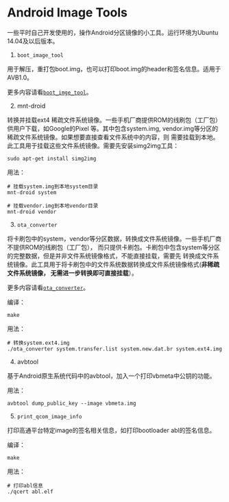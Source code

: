 Android Image Tools
===================

一些平时自己开发使用的，操作Android分区镜像的小工具。运行环境为Ubuntu 14.04及以后版本。

1. `boot_image_tool`

用于解压，重打包boot.img，也可以打印boot.img的header和签名信息。适用于AVB1.0。

更多内容请看[`boot_imge_tool`](./boot_image_tool/README.md)。

2. mnt-droid

转换并挂载ext4 稀疏文件系统镜像。一些手机厂商提供ROM的线刷包（工厂包）供用户下载，如Google的Pixel
等。其中包含system.img, vendor.img等分区的稀疏文件系统镜像。如果想要直接查看文件系统中的内容，则
需要挂载到本地。此工具用于挂载这些文件系统镜像。需要先安装simg2img工具：

`sudo apt-get install simg2img`

用法：

```
# 挂载system.img到本地system目录
mnt-droid system

# 挂载vendor.img到本地vendor目录
mnt-droid vendor
```

3. `ota_converter`

将卡刷包中的system，vendor等分区数据，转换成文件系统镜像。一些手机厂商不提供ROM的线刷包（工厂包），
而只提供卡刷包。卡刷包中包含system等分区的完整数据，但是并非文件系统镜像格式，不能直接挂载，需要先
转换成文件系统镜像。此工具用于将卡刷包中的文件系统数据转换成文件系统镜像格式(**非稀疏文件系统镜像，
无需进一步转换即可直接挂载**）。

更多内容请看[`ota_converter`](./ota_converter/README)。

编译：

`make`

用法：

```
# 转换system.ext4.img
./ota_converter system.transfer.list system.new.dat.br system.ext4.img
```

4. avbtool

基于Android原生系统代码中的avbtool，加入一个打印vbmeta中公钥的功能。

用法：

`avbtool dump_public_key --image vbmeta.img`

5. `print_qcom_image_info`

打印高通平台特定image的签名相关信息，如打印bootloader abl的签名信息。

编译：

`make`

用法：

```
# 打印abl信息
./qcert abl.elf
```
